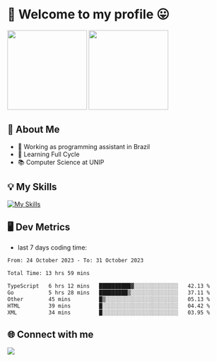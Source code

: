# 🎉 Welcome to my profile 😛

<div>
  <img height="180em" src="https://github-readme-stats.vercel.app/api?username=VinicciusSantos&show_icons=true&icon_color=fff&include_all_commits=true&count_private=true&bg_color=30,000,000&title_color=fff&text_color=fff"/>
  <img height="180em" src="https://github-readme-stats.vercel.app/api/top-langs/?username=VinicciusSantos&langs_count=8&layout=compact&include_all_commits=true&count_private=true&bg_color=30,000,000&title_color=fff&text_color=fff"/>
</div>

## 📖 About Me
- 🔭 Working as programming assistant in Brazil
- 🌱 Learning Full Cycle
- 📚 Computer Science at UNIP

## 💡 My Skills

[![My Skills](https://skills.thijs.gg/icons?i=angular,react,styledcomponents,jest,html,css,sass,bootstrap,ts,js,go,nodejs,express,nestjs,git,c,py,postgres,mysql,sqlite,docker,graphql)](https://github.com/VinicciusSantos)

## 🖥️ Dev Metrics

- last 7 days coding time:

<!--START_SECTION:waka-->

```txt
From: 24 October 2023 - To: 31 October 2023

Total Time: 13 hrs 59 mins

TypeScript   6 hrs 12 mins   ██████████▓░░░░░░░░░░░░░░   42.13 %
Go           5 hrs 28 mins   █████████▒░░░░░░░░░░░░░░░   37.11 %
Other        45 mins         █▒░░░░░░░░░░░░░░░░░░░░░░░   05.13 %
HTML         39 mins         █░░░░░░░░░░░░░░░░░░░░░░░░   04.42 %
XML          34 mins         █░░░░░░░░░░░░░░░░░░░░░░░░   03.95 %
```

<!--END_SECTION:waka-->

## 🌐 Connect with me

<a href="https://www.linkedin.com/in/vinicius-guedes-b817aa223/"><img src="https://img.shields.io/badge/LinkedIn-0077B5?style=for-the-badge&logo=linkedin&logoColor=white"/></a>

